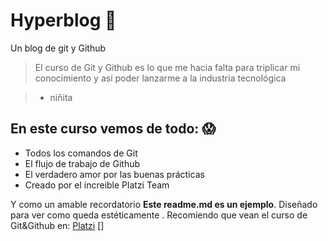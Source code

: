 # Hyperblog 💚
Un blog de git y Github
>El curso de Git y Github es lo que me hacia falta para triplicar mi conocimiento y asi poder lanzarme a la industria tecnológica 

>- niñita

## En este curso vemos de todo: 😱
* Todos los comandos de Git
* El flujo de trabajo de Github
* El verdadero amor por las buenas prácticas
* Creado por el increible Platzi Team

Y como un amable recordatorio **Este readme.md es un ejemplo**. Diseñado para ver 
como queda estéticamente . Recomiendo que vean el curso de Git&Github en: [Platzi](https://platzi.com/cursos/git-github/ "Platzi") []
